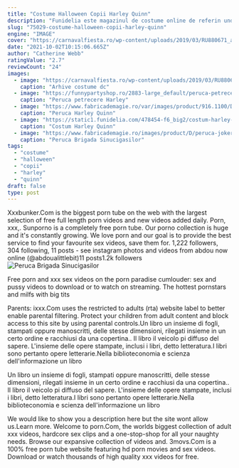 ```yaml
---
title: "Costume Halloween Copii Harley Quinn"
description: "Funidelia este magazinul de costume online de referin unde vei putea gsi toate tipurile de costumaii pentru carnaval, pentru halloween, pentru o aniversare sau oricare alt petrecere"
slug: "75029-costume-halloween-copii-harley-quinn"
engine: "IMAGE"
cover: "https://carnavalfiesta.ro/wp-content/uploads/2019/03/RU880671_a-600x862.jpg"
date: "2021-10-02T10:15:06.665Z"
author: "Catherine Webb"
ratingValue: "2.7"
reviewCount: "24"
images:
  - image: "https://carnavalfiesta.ro/wp-content/uploads/2019/03/RU880671_a-600x862.jpg"
    caption: "Arhive costume dc"
  - image: "https://funnypartyshop.ro/2883-large_default/peruca-petrecere-harley-quinn.jpg"
    caption: "Peruca petrecere Harley"
  - image: "https://www.fabricademagie.ro/var/images/product/916.1100/D/peruca-harley-quinn-basic.jpg"
    caption: "Peruca Harley Quinn"
  - image: "https://static1.funidelia.com/478454-f6_big2/costum-harley-quinn-suicide-squad.jpg"
    caption: "Costum Harley Quinn"
  - image: "https://www.fabricademagie.ro/images/product/D/peruca-joker.jpg"
    caption: "Peruca Brigada Sinucigasilor"
tags:
  - "costume"
  - "halloween"
  - "copii"
  - "harley"
  - "quinn"
draft: false
type: post
---
```


Xxxbunker.Com is the biggest porn tube on the web with the largest selection of free full length porn videos and new videos added daily. Porn, xxx,. Sunporno is a completely free porn tube. Our porno collection is huge and it's constantly growing. We love porn and our goal is to provide the best service to find your favourite sex videos, save them for. 1,222 followers, 304 following, 11 posts - see instagram photos and videos from abdou now online (@abdoualittlebit)11 posts1.2k followers
![Peruca Brigada Sinucigasilor](https://www.fabricademagie.ro/images/product/D/peruca-joker.jpg "Peruca Brigada Sinucigasilor")

Free porn and xxx sex videos on the porn paradise cumlouder: sex and pussy videos to download or to watch on streaming. The hottest pornstars and milfs with big tits
<!--inArticleAds-->

<!--galleryOne-->

Parents: ixxx.Com uses the restricted to adults (rta) website label to better enable parental filtering. Protect your children from adult content and block access to this site by using parental controls.Un libro  un insieme di fogli, stampati oppure manoscritti, delle stesse dimensioni, rilegati insieme in un certo ordine e racchiusi da una copertina.. Il libro  il veicolo pi diffuso del sapere. L'insieme delle opere stampate, inclusi i libri,  detto letteratura.I libri sono pertanto opere letterarie.Nella biblioteconomia e scienza dell'informazione un libro
<!--inArticleAds-->

<!--galleryTwo-->

Un libro  un insieme di fogli, stampati oppure manoscritti, delle stesse dimensioni, rilegati insieme in un certo ordine e racchiusi da una copertina.. Il libro  il veicolo pi diffuso del sapere. L'insieme delle opere stampate, inclusi i libri,  detto letteratura.I libri sono pertanto opere letterarie.Nella biblioteconomia e scienza dell'informazione un libro
<!--galleryThree-->

We would like to show you a description here but the site wont allow us.Learn more. Welcome to porn.Com, the worlds biggest collection of adult xxx videos, hardcore sex clips and a one-stop-shop for all your naughty needs. Browse our expansive collection of videos and. 3movs.Com is a 100% free porn tube website featuring hd porn movies and sex videos. Download or watch thousands of high quality xxx videos for free.